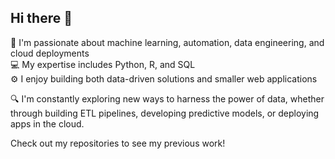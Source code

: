 ## Hi there 👋

🚀 I'm passionate about machine learning, automation, data engineering, and cloud deployments  
💻 My expertise includes Python, R, and SQL  
⚙️ I enjoy building both data-driven solutions and smaller web applications  
  
🔍 I'm constantly exploring new ways to harness the power of data, whether through building ETL pipelines, developing predictive models, or deploying apps in the cloud.
  
Check out my repositories to see my previous work!
